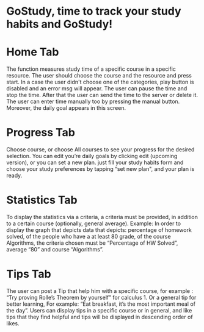 # GoStudy, time to track your study habits and GoStudy!

# Home Tab
The function measures study time of a specific course in a specific resource.
The user should choose the course and the resource and press start.
In a case the user didn't choose one of the categories, play button is disabled and an error msg will appear.
The user can pause the time and stop the time.
After that the user can send the time to the server or delete it.
The user can enter time manually too by pressing the manual button.
Moreover, the daily goal appears in this screen.

# Progress Tab
Choose course, or choose All courses to see your progress for the desired selection.
 You can edit you’re daily goals by clicking edit (upcoming version),
 or you can set a new plan.
 just fill your study habits form and choose your study preferences
 by tapping “set new plan", and your plan is ready.
 
 # Statistics Tab
 To display the statistics via a criteria, a criteria must be provided,
 in addition to a certain course (optionally, general average). 
  Example: In order to display the graph that depicts data that depicts:
  percentage of homework solved, of the people who have a at least 80 grade, of the course Algorithms,
  the criteria chosen must be “Percentage of HW Solved”, average “80” and course “Algorithms”.
  
 # Tips Tab
  The user can post a Tip that help him with a specific course, 
for example : “Try proving Rolle’s Theorem by yourself” for calculus 1.
Or a general tip for better learning,
For example: “Eat breakfast, it’s the most important meal of the day”.
Users can display tips in a specific course or in general,
and like tips that they find helpful and tips will be displayed in descending order of likes.


